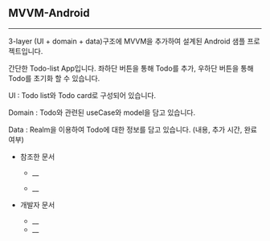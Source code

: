 ## MVVM-Android

---

3-layer (UI + domain + data)구조에 MVVM을 추가하여 설계된 Android 샘플 프로젝트입니다.

간단한 Todo-list App입니다. 좌하단 버튼을 통해 Todo를 추가, 우하단 버튼을 통해 Todo를 초기화 할 수 있습니다.



UI : Todo list와 Todo card로 구성되어 있습니다.

Domain : Todo와 관련된 useCase와 model을 담고 있습니다.

Data : Realm을 이용하여 Todo에 대한 정보를 담고 있습니다. (내용, 추가 시간, 완료 여부)

* 참조한 문서

  * __

  * __

* 개발자 문서
  * __
  * __